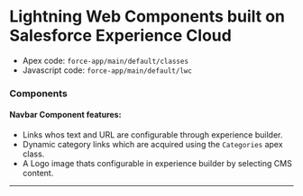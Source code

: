 # Lightning Web Components built on Salesforce Experience Cloud

- Apex code: `force-app/main/default/classes`
- Javascript code: `force-app/main/default/lwc`

### Components
#### Navbar Component features:
- Links whos text and URL are configurable through experience builder.
- Dynamic category links which are acquired using the `Categories` apex class.
- A Logo image thats configurable in experience builder by selecting CMS content.


---